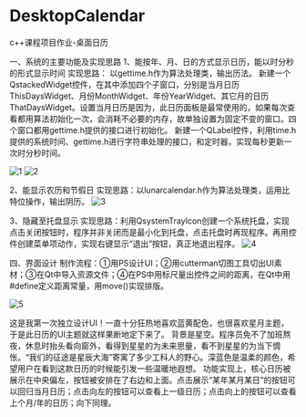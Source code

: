 # DesktopCalendar
c++课程项目作业-桌面日历

一、系统的主要功能及实现思路
1、能按年、月、日的方式显示日历，能以时分秒的形式显示时间
实现思路：
以gettime.h作为算法处理类，输出历法。
新建一个QstackedWidget控件，在其中添加四个子窗口，分别是当月日历ThisDaysWidget、月份MonthWidget、年份YearWidget、其它月的日历ThatDaysWidget。设置当月日历是因为，此日历面板是最常使用的，如果每次查看都用算法初始化一次，会消耗不必要的内存，故单独设置为固定不变的窗口。四个窗口都用gettime.h提供的接口进行初始化。
新建一个QLabel控件，利用time.h提供的系统时间、gettime.h进行字符串处理的接口，和定时器，实现每秒更新一次时分秒时间。

![1](https://user-images.githubusercontent.com/92628959/154480526-9504367d-f80f-4546-8059-69ce74bb81cd.png)
![2](https://user-images.githubusercontent.com/92628959/154480764-1e6d7f4d-8cdc-4a9e-8232-846b08944a4f.png)



  
2、能显示农历和节假日
实现思路：以lunarcalendar.h作为算法处理类，运用比特位操作，输出阴历。
 ![3](https://user-images.githubusercontent.com/92628959/154480788-060d1731-c08c-4673-baa3-5f778c0ccf2a.png)


3、隐藏至托盘显示
实现思路：利用QsystemTrayIcon创建一个系统托盘，实现点击关闭按钮时，程序并非关闭而是最小化到托盘，点击托盘时再现程序。再用控件创建菜单项动作，实现右键显示“退出”按钮，真正地退出程序。
 ![4](https://user-images.githubusercontent.com/92628959/154480819-36cb9f33-d4ec-4320-8645-d3820e737bf5.png)


四、界面设计
制作流程：①用PS设计UI；②用cutterman切图工具切出UI素材；③在Qt中导入资源文件；④在PS中用标尺量出控件之间的距离，在Qt中用#define定义距离常量，用move()实现排版。
 
 ![5](https://user-images.githubusercontent.com/92628959/154480841-b5a04842-6335-47ae-bb80-4675d947e7b6.png)

 
这是我第一次独立设计UI！一直十分狂热地喜欢蓝黄配色，也很喜欢星月主题，于是此日历的UI主题就这样果断地定下来了。
背景是星空。程序员免不了加班熬夜，休息时抬头看向窗外，看得到星星的为未来思量，看不到星星的为当下惆怅。“我们的征途是星辰大海”寄寓了多少工科人的野心。深蓝色是温柔的颜色，希望用户在看到这款日历的时候能引发一些温暖地遐想。
功能实现上，核心日历被展示在中央偏左，按钮被安排在了右边和上面。点击展示“某年某月某日”的按钮可以回归当月日历；点击向左的按钮可以查看上一级日历；点击向上的按钮可以查看上个月/年的日历；向下同理。
